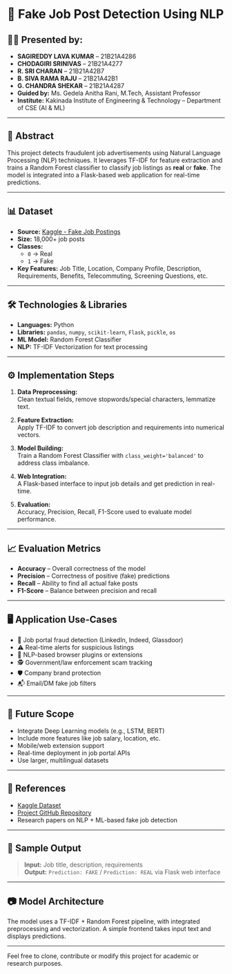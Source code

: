# 🧠 Fake Job Post Detection Using NLP

## 👨‍💻 Presented by:
- **SAGIREDDY LAVA KUMAR** – 21B21A4286  
- **CHODAGIRI SRINIVAS** – 21B21A4277  
- **R. SRI CHARAN** – 21B21A42B7  
- **B. SIVA RAMA RAJU** – 21B21A42B1  
- **G. CHANDRA SHEKAR** – 21B21A4287  
- **Guided by:** Ms. Gedela Anitha Rani, M.Tech, Assistant Professor  
- **Institute:** Kakinada Institute of Engineering & Technology – Department of CSE (AI & ML)

---

## 📌 Abstract

This project detects fraudulent job advertisements using Natural Language Processing (NLP) techniques. It leverages TF-IDF for feature extraction and trains a Random Forest classifier to classify job listings as **real** or **fake**. The model is integrated into a Flask-based web application for real-time predictions.

---

## 📊 Dataset

- **Source:** [Kaggle - Fake Job Postings](https://www.kaggle.com/datasets/shivamb/real-or-fake-fake-jobposting-prediction)
- **Size:** 18,000+ job posts
- **Classes:**
  - `0` → Real
  - `1` → Fake
- **Key Features:** Job Title, Location, Company Profile, Description, Requirements, Benefits, Telecommuting, Screening Questions, etc.

---

## 🛠️ Technologies & Libraries

- **Languages:** Python  
- **Libraries:** `pandas`, `numpy`, `scikit-learn`, `Flask`, `pickle`, `os`  
- **ML Model:** Random Forest Classifier  
- **NLP:** TF-IDF Vectorization for text processing

---

## ⚙️ Implementation Steps

1. **Data Preprocessing:**  
   Clean textual fields, remove stopwords/special characters, lemmatize text.

2. **Feature Extraction:**  
   Apply TF-IDF to convert job description and requirements into numerical vectors.

3. **Model Building:**  
   Train a Random Forest Classifier with `class_weight='balanced'` to address class imbalance.

4. **Web Integration:**  
   A Flask-based interface to input job details and get prediction in real-time.

5. **Evaluation:**  
   Accuracy, Precision, Recall, F1-Score used to evaluate model performance.

---

## 📈 Evaluation Metrics

- **Accuracy** – Overall correctness of the model  
- **Precision** – Correctness of positive (fake) predictions  
- **Recall** – Ability to find all actual fake posts  
- **F1-Score** – Balance between precision and recall

---

## 🖥️ Application Use-Cases

- 🔐 Job portal fraud detection (LinkedIn, Indeed, Glassdoor)
- ⚠️ Real-time alerts for suspicious listings
- 🧠 NLP-based browser plugins or extensions
- 🕵️ Government/law enforcement scam tracking
- 🛡️ Company brand protection
- 📬 Email/DM fake job filters

---

## 🚀 Future Scope

- Integrate Deep Learning models (e.g., LSTM, BERT)
- Include more features like job salary, location, etc.
- Mobile/web extension support
- Real-time deployment in job portal APIs
- Use larger, multilingual datasets

---

## 📎 References

- [Kaggle Dataset](https://www.kaggle.com/datasets/shivamb/real-or-fake-fake-jobposting-prediction)  
- [Project GitHub Repository](https://github.com/sindhubhattarai/Capstone-Project)  
- Research papers on NLP + ML-based fake job detection

---

## 🧪 Sample Output

> **Input:** Job title, description, requirements  
> **Output:** `Prediction: FAKE` / `Prediction: REAL` via Flask web interface

---

## 📷 Model Architecture

The model uses a TF-IDF + Random Forest pipeline, with integrated preprocessing and vectorization. A simple frontend takes input text and displays predictions.

---

Feel free to clone, contribute or modify this project for academic or research purposes.
